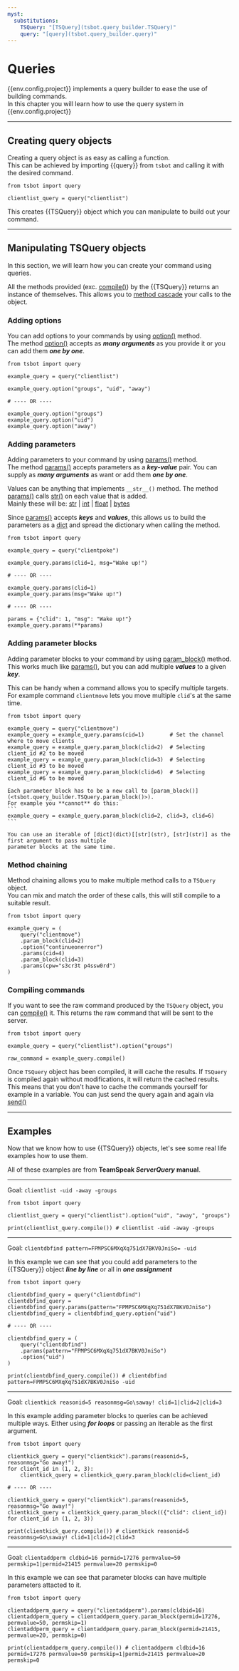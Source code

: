 ```yaml
---
myst:
  substitutions:
    TSQuery: "[TSQuery](tsbot.query_builder.TSQuery)"
    query: "[query](tsbot.query_builder.query)"
---
```


# Queries

{{env.config.project}} implements a query builder to ease the use of building commands.  
In this chapter you will learn how to use the query system in {{env.config.project}}

---

## Creating query objects

Creating a query object is as easy as calling a function.  
This can be achieved by importing {{query}} from `tsbot` and calling it with the desired command.

```
from tsbot import query

clientlist_query = query("clientlist")
```

This creates {{TSQuery}} object which you can manipulate to build out your command.

---

## Manipulating TSQuery objects

In this section, we will learn how you can create your command using queries.

All the methods provided (exc. [compile()](<tsbot.query_builder.TSQuery.compile()>)) by the {{TSQuery}} returns an instance of themselves.
This allows you to [method cascade](https://en.wikipedia.org/wiki/Method_cascading) your calls to the object.

### Adding options

You can add options to your commands by using [option()](<tsbot.query_builder.TSQuery.option()>) method.  
The method [option()](<tsbot.query_builder.TSQuery.option()>) accepts as **_many arguments_** as you provide it or you can add them **_one by one_**.

```
from tsbot import query

example_query = query("clientlist")

example_query.option("groups", "uid", "away")

# ---- OR ----

example_query.option("groups")
example_query.option("uid")
example_query.option("away")
```

### Adding parameters

Adding parameters to your command by using [params()](<tsbot.query_builder.TSQuery.params()>) method.  
The method [params()](<tsbot.query_builder.TSQuery.params()>) accepts parameters as a **_key-value_** pair. You can supply as **_many arguments_** as want or add them **_one by one_**.

Values can be anything that implements `__str__()` method. The method [params()](<tsbot.query_builder.TSQuery.params()>) calls [str()](str) on each value that is added.  
Mainly these will be: [str](str) | [int](int) | [float](float) | [bytes](bytes)

Since [params()](<tsbot.query_builder.TSQuery.params()>) accepts **_keys_** and **_values_**, this allows us to build the parameters as a [dict](dict) and spread the dictionary when calling the method.

```
from tsbot import query

example_query = query("clientpoke")

example_query.params(clid=1, msg="Wake up!")

# ---- OR ----

example_query.params(clid=1)
example_query.params(msg="Wake up!")

# ---- OR ----

params = {"clid": 1, "msg": "Wake up!"}
example_query.params(**params)
```

### Adding parameter blocks

Adding parameter blocks to your command by using [param_block()](<tsbot.query_builder.TSQuery.param_block()>) method.  
This works much like [params()](<tsbot.query_builder.TSQuery.params()>), but you can add multiple **_values_** to a given **_key_**.

This can be handy when a command allows you to specify multiple targets.
For example command `clientmove` lets you move multiple `clid`'s at the same time.

```
from tsbot import query

example_query = query("clientmove")
example_query = example_query.params(cid=1)        # Set the channel where to move clients
example_query = example_query.param_block(clid=2)  # Selecting client_id #2 to be moved
example_query = example_query.param_block(clid=3)  # Selecting client_id #3 to be moved
example_query = example_query.param_block(clid=6)  # Selecting client_id #6 to be moved
```

````{warning}
Each parameter block has to be a new call to [param_block()](<tsbot.query_builder.TSQuery.param_block()>).
For example you **cannot** do this:
```
example_query = example_query.param_block(clid=2, clid=3, clid=6)
```
````

```{info}
You can use an iterable of [dict](dict)[[str](str), [str](str)] as the first argument to pass multiple
parameter blocks at the same time.
```


### Method chaining

Method chaining allows you to make multiple method calls to a `TSQuery` object.  
You can mix and match the order of these calls, this will still compile to a suitable result.

```
from tsbot import query

example_query = (
    query("clientmove")
    .param_block(clid=2)
    .option("continueonerror")
    .params(cid=4)
    .param_block(clid=3)
    .params(cpw="s3cr3t p4ssw0rd")
)
```

### Compiling commands

If you want to see the raw command produced by the `TSQuery` object, you can [compile()](<tsbot.query_builder.TSQuery.compile()>) it.
This returns the raw command that will be sent to the server.

```
from tsbot import query

example_query = query("clientlist").option("groups")

raw_command = example_query.compile()
```

Once `TSQuery` object has been compiled, it will cache the results.
If `TSQuery` is compiled again without modifications, it will return the cached results.
This means that you don't have to cache the commands yourself for example in a variable.
You can just send the query again and again via [send()](<tsbot.bot.TSBot.send()>)

---

## Examples

Now that we know how to use {{TSQuery}} objects, let's see some real life examples how to use them.

All of these examples are from **TeamSpeak _ServerQuery_ manual**.

---

Goal:
`clientlist -uid -away -groups`

```
from tsbot import query

clientlist_query = query("clientlist").option("uid", "away", "groups")

print(clientlist_query.compile()) # clientlist -uid -away -groups
```

---

Goal:
`clientdbfind pattern=FPMPSC6MXqXq751dX7BKV0JniSo= -uid`

In this example we can see that you could add parameters to the {{TSQuery}} object **_line by line_** or all in **_one assignment_**

```
from tsbot import query

clientdbfind_query = query("clientdbfind")
clientdbfind_query = clientdbfind_query.params(pattern="FPMPSC6MXqXq751dX7BKV0JniSo")
clientdbfind_query = clientdbfind_query.option("uid")

# ---- OR ----

clientdbfind_query = (
    query("clientdbfind")
    .params(pattern="FPMPSC6MXqXq751dX7BKV0JniSo")
    .option("uid")
)

print(clientdbfind_query.compile()) # clientdbfind pattern=FPMPSC6MXqXq751dX7BKV0JniSo -uid
```

---

Goal:
`clientkick reasonid=5 reasonmsg=Go\saway! clid=1|clid=2|clid=3`

In this example adding parameter blocks to queries can be achieved multiple ways.
Either using **_for loops_** or passing an iterable as the first argument.

```
from tsbot import query

clientkick_query = query("clientkick").params(reasonid=5, reasonmsg="Go away!")
for client_id in (1, 2, 3):
    clientkick_query = clientkick_query.param_block(clid=client_id)

# ---- OR ----

clientkick_query = query("clientkick").params(reasonid=5, reasonmsg="Go away!")
clientkick_query = clientkick_query.param_block(({"clid": client_id}) for client_id in (1, 2, 3))

print(clientkick_query.compile()) # clientkick reasonid=5 reasonmsg=Go\saway! clid=1|clid=2|clid=3
```

---

Goal:
`clientaddperm cldbid=16 permid=17276 permvalue=50 permskip=1|permid=21415 permvalue=20 permskip=0`

In this example we can see that parameter blocks can have multiple parameters attacted to it.

```
from tsbot import query

clientaddperm_query = query("clientaddperm").params(cldbid=16)
clientaddperm_query = clientaddperm_query.param_block(permid=17276, permvalue=50, permskip=1)
clientaddperm_query = clientaddperm_query.param_block(permid=21415, permvalue=20, permskip=0)

print(clientaddperm_query.compile()) # clientaddperm cldbid=16 permid=17276 permvalue=50 permskip=1|permid=21415 permvalue=20 permskip=0
```
